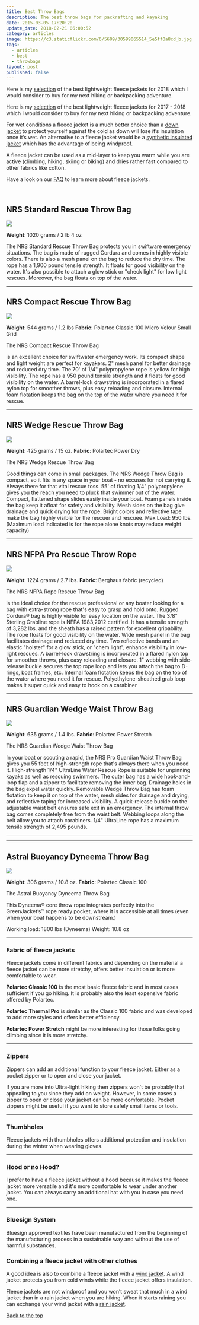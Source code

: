 ```yaml
---
title: Best Throw Bags
description: The best throw bags for packrafting and kayaking
date: 2015-03-05 17:20:20
update_date: 2018-02-21 06:00:52
category: articles
image: https://c3.staticflickr.com/6/5609/30599065514_5e5ff0a8cd_b.jpg
tags:
  - articles
  - best
  - throwbags
layout: post
published: false
---
```


Here is my <a href="#table">selection</a>  of the best lightweight fleece jackets for 2018 which I would consider to buy for my next hiking or backpacking adventure.

Here is my [selection](#the-best-fleece-jackets-of-2018) of the best lightweight fleece jackets for 2017 - 2018 which I would consider to buy for my next hiking or backpacking adventure.

For wet conditions a fleece jacket is a much better choice than a [down jacket](http://www.hikeventures.com/best-down-jackets/) to protect yourself against the cold as down will lose it’s insulation once it’s wet. An alternative to a fleece jacket would be a [synthetic insulated jacket](http://www.hikeventures.com/best-synthetic-insulated-jackets/) which has the advantage of being windproof.

A fleece jacket can be used as a mid-layer to keep you warm while you are active (climbing, hiking, skiing or biking) and dries rather fast compared to other fabrics like cotton.

Have a look on our [FAQ](#faq-on-fleece-jackets) to learn more about fleece jackets.

<amp-img src="https://farm6.staticflickr.com/5479/9596226393_34ba3b93fb_b.jpg" width="1024" height="683" alt="Best Throw Bags" layout="responsive"></amp-img>

<br>
<!--more-->

## NRS Standard Rescue Throw Bag

<a rel="nofollow" target="_blank"  href="https://www.amazon.com/gp/product/B00241ITYC/ref=as_li_tl?ie=UTF8&camp=1789&creative=9325&creativeASIN=B00241ITYC&linkCode=as2&tag=hikeve-20&linkId=17f9e01def77e250d7eff4292bcb31e1"><img border="0" src="//ws-na.amazon-adsystem.com/widgets/q?_encoding=UTF8&MarketPlace=US&ASIN=B00241ITYC&ServiceVersion=20070822&ID=AsinImage&WS=1&Format=_SL250_&tag=hikeve-20" ></a><img src="//ir-na.amazon-adsystem.com/e/ir?t=hikeve-20&l=am2&o=1&a=B00241ITYC" width="1" height="1" border="0" alt="NRS Standard Rescue Throw Bag" style="border:none !important; margin:0px !important;" />

**Weight**: 1020 grams / 2 lb 4 oz

The NRS Standard Rescue Throw Bag protects you in swiftware emergency situations. The bag is made of rugged Cordura and comes in highly visible colors. There is also a mesh panel on the bag to reduce the dry time.
The rope has a 1,900 pound tensile strength. It floats for good visibility on the water. It's also possible to attach a glow stick or "check light" for low light rescues. Moreover, the bag floats on top of the water.

<script type="text/javascript">
amzn_assoc_tracking_id = "hikeve-20";
amzn_assoc_ad_mode = "manual";
amzn_assoc_ad_type = "smart";
amzn_assoc_marketplace = "amazon";
amzn_assoc_region = "US";
amzn_assoc_design = "enhanced_links";
amzn_assoc_asins = "B00241ITYC";
amzn_assoc_placement = "adunit";
amzn_assoc_linkid = "e93c39148d92a652fd81f3e0964d2fc1";
</script>
<script src="//z-na.amazon-adsystem.com/widgets/onejs?MarketPlace=US"></script>

---

## NRS Compact Rescue Throw Bag

<a rel="nofollow" href="https://www.amazon.com/NRS-Compact-Rescue-Throw-Orange/dp/B000GKBBXY/ref=as_li_ss_il?s=sporting-goods&ie=UTF8&qid=1519198682&sr=1-4&keywords=nrs+throw+bag&dpID=4165WYnpBsL&preST=_SY300_QL70_&dpSrc=srch&linkCode=li3&tag=hikeve-20&linkId=bc8bbacf5f7614d2f4b17487c4e0ee3e" target="_blank"><img border="0" src="//ws-na.amazon-adsystem.com/widgets/q?_encoding=UTF8&ASIN=B000GKBBXY&Format=_SL250_&ID=AsinImage&MarketPlace=US&ServiceVersion=20070822&WS=1&tag=hikeve-20" ></a><img src="https://ir-na.amazon-adsystem.com/e/ir?t=hikeve-20&l=li3&o=1&a=B000GKBBXY" width="1" height="1" border="0" alt="NRS Compact Rescue Throw Bag" style="border:none !important; margin:0px !important;" />

**Weight**: 544 grams / 1.2 lbs
**Fabric**: Polartec Classic 100 Micro Velour Small Grid

The NRS Compact Rescue Throw Bag

is an excellent choice for swiftwater emergency work. Its compact shape and light weight are perfect for kayakers.
2" mesh panel for better drainage and reduced dry time.
The 70' of 1/4" polypropylene rope is yellow for high visibility.
The rope has a 950 pound tensile strength and it floats for good visibility on the water.
A barrel-lock drawstring is incorporated in a flared nylon top for smoother throws, plus easy reloading and closure.
Internal foam flotation keeps the bag on the top of the water where you need it for rescue.

<script type="text/javascript">
amzn_assoc_tracking_id = "hikeve-20";
amzn_assoc_ad_mode = "manual";
amzn_assoc_ad_type = "smart";
amzn_assoc_marketplace = "amazon";
amzn_assoc_region = "US";
amzn_assoc_design = "enhanced_links";
amzn_assoc_asins = "B000GKBBXY";
amzn_assoc_placement = "adunit";
amzn_assoc_linkid = "6a32c6ca044ab2495ff696059d46339e";
</script>
<script src="//z-na.amazon-adsystem.com/widgets/onejs?MarketPlace=US"></script>

---

## NRS Wedge Rescue Throw Bag

<a rel="nofollow" href="https://www.amazon.com/NRS-Wedge-Rescue-Throw-Yellow/dp/B0028EHPTA/ref=as_li_ss_il?s=sporting-goods&ie=UTF8&qid=1519198880&sr=1-6&keywords=nrs+throw+bag&dpID=413uElsBYcL&preST=_SX300_QL70_&dpSrc=srch&linkCode=li3&tag=hikeve-20&linkId=a93efa719d79a0de421219892b080518" target="_blank"><img border="0" src="//ws-na.amazon-adsystem.com/widgets/q?_encoding=UTF8&ASIN=B0028EHPTA&Format=_SL250_&ID=AsinImage&MarketPlace=US&ServiceVersion=20070822&WS=1&tag=hikeve-20" ></a><img src="https://ir-na.amazon-adsystem.com/e/ir?t=hikeve-20&l=li3&o=1&a=B0028EHPTA" width="1" height="1" border="0" alt=" NRS Wedge Rescue Throw Bag" style="border:none !important; margin:0px !important;" />

**Weight**: 425 grams / 15 oz.
**Fabric**: Polartec Power Dry

The NRS Wedge Rescue Throw Bag

Good things can come in small packages. The NRS Wedge Throw Bag is compact, so it fits in any space in your boat - no excuses for not carrying it. Always there for that vital rescue toss.
55' of floating 1/4" polypropylene gives you the reach you need to pluck that swimmer out of the water.
Compact, flattened shape slides easily inside your boat.
Foam panels inside the bag keep it afloat for safety and visibility.
Mesh sides on the bag give drainage and quick drying for the rope.
Bright colors and reflective tape make the bag highly visible for the rescuer and rescuee.
Max Load: 950 lbs. (Maximum load indicated is for the rope alone knots may reduce weight capacity)

<script type="text/javascript">
amzn_assoc_tracking_id = "hikeve-20";
amzn_assoc_ad_mode = "manual";
amzn_assoc_ad_type = "smart";
amzn_assoc_marketplace = "amazon";
amzn_assoc_region = "US";
amzn_assoc_design = "enhanced_links";
amzn_assoc_asins = "B0028EHPTA";
amzn_assoc_placement = "adunit";
amzn_assoc_linkid = "2c20b01d2333e70a0c25c63bed7ee7dc";
</script>
<script src="//z-na.amazon-adsystem.com/widgets/onejs?MarketPlace=US"></script>

---

## NRS NFPA Pro Rescue Throw Rope

<a rel="nofollow" href="https://www.amazon.com/NRS-Pro-Rescue-Throw-Rope-Yellow/dp/B00097IE16/ref=as_li_ss_il?s=sporting-goods&ie=UTF8&qid=1519198947&sr=1-8&keywords=nrs+throw+bag&linkCode=li3&tag=hikeve-20&linkId=bd2a371829d4ebb5841f87e375d7f57c" target="_blank"><img border="0" src="//ws-na.amazon-adsystem.com/widgets/q?_encoding=UTF8&ASIN=B00097IE16&Format=_SL250_&ID=AsinImage&MarketPlace=US&ServiceVersion=20070822&WS=1&tag=hikeve-20" ></a><img src="https://ir-na.amazon-adsystem.com/e/ir?t=hikeve-20&l=li3&o=1&a=B00097IE16" width="1" height="1" border="0" alt="NRS NFPA Pro Rescue Throw Rope" style="border:none !important; margin:0px !important;" />

**Weight**: 1224 grams / 2.7 lbs.
**Fabric**: Berghaus fabric (recycled)

The NRS NFPA Rope Rescue Throw Bag

is the ideal choice for the rescue professional or any boater looking for a bag with extra-strong rope that's easy to grasp and hold onto.
Rugged Cordura® bag is highly visible for easy location on the water.
The 3/8" Sterling Grabline rope is NFPA 1983,2012 certified. It has a tensile strength of 3,282 lbs. and the sheath has a raised pattern for excellent gripability.
The rope floats for good visibility on the water.
Wide mesh panel in the bag facilitates drainage and reduced dry time.
Two reflective bands and an elastic "holster" for a glow stick, or "chem light", enhance visibility in low-light rescues.
A barrel-lock drawstring is incorporated in a flared nylon top for smoother throws, plus easy reloading and closure.
1" webbing with side-release buckle secures the top rope loop and lets you attach the bag to D-rings, boat frames, etc.
Internal foam flotation keeps the bag on the top of the water where you need it for rescue.
Polyethylene-sheathed grab loop makes it super quick and easy to hook on a carabiner

<script type="text/javascript">
amzn_assoc_tracking_id = "hikeve-20";
amzn_assoc_ad_mode = "manual";
amzn_assoc_ad_type = "smart";
amzn_assoc_marketplace = "amazon";
amzn_assoc_region = "US";
amzn_assoc_design = "enhanced_links";
amzn_assoc_asins = "B00097IE16";
amzn_assoc_placement = "adunit";
amzn_assoc_linkid = "9c98e001d7e6d25da4587c6fa589e4d6";
</script>
<script src="//z-na.amazon-adsystem.com/widgets/onejs?MarketPlace=US"></script>

---

## NRS Guardian Wedge Waist Throw Bag

<a rel="nofollow" href="https://www.amazon.com/gp/product/B00MX7VXYA/ref=as_li_ss_il?ie=UTF8&linkCode=li3&tag=hikeve-20&linkId=ec7bec04b43bc5e83b52309bc7d66f36" target="_blank"><img border="0" src="//ws-na.amazon-adsystem.com/widgets/q?_encoding=UTF8&ASIN=B00MX7VXYA&Format=_SL250_&ID=AsinImage&MarketPlace=US&ServiceVersion=20070822&WS=1&tag=hikeve-20" ></a><img src="https://ir-na.amazon-adsystem.com/e/ir?t=hikeve-20&l=li3&o=1&a=B00MX7VXYA" width="1" height="1" border="0" alt=" NRS Guardian Wedge Waist Throw Bag" style="border:none !important; margin:0px !important;" />

**Weight**: 635 grams / 1.4 lbs.
**Fabric**: Polartec Power Stretch

The NRS Guardian Wedge Waist Throw Bag

In your boat or scouting a rapid, the NRS Pro Guardian Waist Throw Bag gives you 55 feet of high-strength rope that's always there when you need it.
High-strength 1/4" UltraLine Water Rescue Rope is suitable for unpinning kayaks as well as rescuing swimmers.
The outer bag has a wide hook-and-loop flap and a zipper to facilitate removing the inner bag. Drainage holes in the bag expel water quickly.
Removable Wedge Throw Bag has foam flotation to keep it on top of the water, mesh sides for drainage and drying, and reflective taping for increased visibility.
A quick-release buckle on the adjustable waist belt ensures safe exit in an emergency.
The internal throw bag comes completely free from the waist belt.
Webbing loops along the belt allow you to attach carabiners.
1/4" UltraLine rope has a maximum tensile strength of 2,495 pounds.

---

<script type="text/javascript">
amzn_assoc_tracking_id = "hikeve-20";
amzn_assoc_ad_mode = "manual";
amzn_assoc_ad_type = "smart";
amzn_assoc_marketplace = "amazon";
amzn_assoc_region = "US";
amzn_assoc_design = "enhanced_links";
amzn_assoc_asins = "B00MX7VXYA";
amzn_assoc_placement = "adunit";
amzn_assoc_linkid = "00957bf6dfa3ae7ecd16614f8806e2b2";
</script>
<script src="//z-na.amazon-adsystem.com/widgets/onejs?MarketPlace=US"></script>

---

## Astral Buoyancy Dyneema Throw Bag

<a rel="nofollow" href="https://www.amazon.com/gp/product/B00BDMDXNU/ref=as_li_ss_il?ie=UTF8&linkCode=li3&tag=hikeve-20&linkId=08c49a2fef29ba389085024b1be8ee0c" target="_blank"><img border="0" src="//ws-na.amazon-adsystem.com/widgets/q?_encoding=UTF8&ASIN=B00BDMDXNU&Format=_SL250_&ID=AsinImage&MarketPlace=US&ServiceVersion=20070822&WS=1&tag=hikeve-20" ></a><img src="https://ir-na.amazon-adsystem.com/e/ir?t=hikeve-20&l=li3&o=1&a=B00BDMDXNU" width="1" height="1" border="0" alt="Astral Buoyancy Dyneema Throw Bag" style="border:none !important; margin:0px !important;" />

**Weight**: 306 grams / 10.8 oz.
**Fabric**: Polartec Classic 100

The Astral Buoyancy Dyneema Throw Bag

This Dyneema® core throw rope integrates perfectly into the GreenJacket’s™ rope ready pocket, where it is accessible at all times (even when your boat happens to be downstream.)

Working load: 1800 lbs (Dyneema)
Weight: 10.8 oz

<script type="text/javascript">
amzn_assoc_tracking_id = "hikeve-20";
amzn_assoc_ad_mode = "manual";
amzn_assoc_ad_type = "smart";
amzn_assoc_marketplace = "amazon";
amzn_assoc_region = "US";
amzn_assoc_design = "enhanced_links";
amzn_assoc_asins = "B00BDMDXNU";
amzn_assoc_placement = "adunit";
amzn_assoc_linkid = "b2422d5817a43e327775b94512e34167";
</script>
<script src="//z-na.amazon-adsystem.com/widgets/onejs?MarketPlace=US"></script>

---

### Fabric of fleece jackets

Fleece jackets come in different fabrics and depending on the material a fleece jacket can be more stretchy, offers better insulation or is more comfortable to wear.

**Polartec Classic 100** is the most basic fleece fabric and in most cases sufficient if you go hiking. It is probably also the least expensive fabric offered by Polartec.

**Polartec Thermal Pro** is similar as the Classic 100 fabric and was developed to add more styles and offers better efficiency.

**Polartec Power Stretch** might be more interesting for those folks going climbing since it is more stretchy.

---

### Zippers
 Zippers can add an additional function to your fleece jacket. Either as a pocket zipper or to open and close your jacket.

If you are more into Ultra-light hiking then zippers won't be probably that appealing to you since they add on weight. However, in some cases a zipper to open or close your jacket can be more comfortable. Pocket zippers might be useful if you want to store safely small items or tools.

---

### Thumbholes
Fleece jackets with thumbholes offers additional protection and insulation during the winter when wearing gloves.

---

### Hood or no Hood?
I prefer to have a fleece jacket without a hood because it makes the fleece jacket more versatile and it's more comfortable to wear under another jacket. You can always carry an additional hat with you in case you need one.

---

### Bluesign System
Bluesign approved textiles have been manufactured from the beginning of the manufacturing process in a sustainable way and without the use of harmful substances.

### Combining a fleece jacket with other clothes

A good idea is also to combine a fleece jacket with a [wind jacket](http://www.hikeventures.com/best-windjackets/). A wind jacket protects you from cold winds while the fleece jacket offers insulation.

Fleece jackets are not windproof and you won’t sweat that much in a wind jacket than in a rain jacket when you are hiking. When it starts raining you can exchange your wind jacket with a [rain jacket](http://www.hikeventures.com/rain-jackets-2017/).

<a href="#table" class="btn btn-danger" role="button">Back to the top</a>
